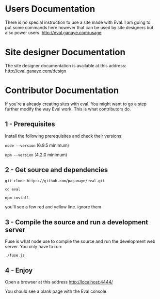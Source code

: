 
Users Documentation
===================
There is no special instruction to use a site made with Eval.
I am going to put some commands here however that can be used by site designers but also power users.
<http://eval.ganaye.com/usage>

Site designer Documentation
===========================
The site designer documentation is available at this address:
<http://eval.ganaye.com/design>

Contributor Documentation
=========================
If you're a already creating sites with eval. You might want to go a step further modify the way Eval work.
This is what contributors do.

1 - Prerequisites
------------------
Install the following prerequisites and check their versions:

   `node --version` (6.9.5 minimum)

   `npm --version` (4.2.0 minimum)


2 - Get source and dependencies
-------------------------------

`git clone https://github.com/paganaye/eval.git`

`cd eval`

`npm install`

you'll see a few red and yellow line.
ignore them


3 - Compile the source and run a development server
---------------------------------------------------
Fuse is what node use to compile the source and run the development web server.
You only have to run:

`./fuse.js`

4 - Enjoy
---------

Open a browser at this address <http://localhost:4444/>

You should see a blank page with the Eval console.



